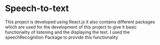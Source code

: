 # Speech-to-text

This project is developed using React.js it also contains different packages which are used for the development of this project to give it basic functionality 
of listening and the displaying the text.
I used the speechRecognition Package to provide this functionality 
